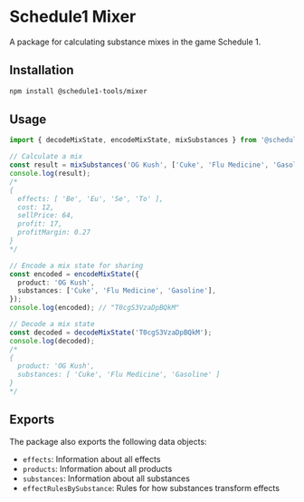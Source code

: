 # Schedule1 Mixer

A package for calculating substance mixes in the game Schedule 1.

## Installation

```bash
npm install @schedule1-tools/mixer
```

## Usage

```typescript
import { decodeMixState, encodeMixState, mixSubstances } from '@schedule1-tools/mixer';

// Calculate a mix
const result = mixSubstances('OG Kush', ['Cuke', 'Flu Medicine', 'Gasoline']);
console.log(result);
/*
{
  effects: [ 'Be', 'Eu', 'Se', 'To' ],
  cost: 12,
  sellPrice: 64,
  profit: 17,
  profitMargin: 0.27
}
*/

// Encode a mix state for sharing
const encoded = encodeMixState({
  product: 'OG Kush',
  substances: ['Cuke', 'Flu Medicine', 'Gasoline'],
});
console.log(encoded); // "T0cgS3VzaDpBQkM"

// Decode a mix state
const decoded = decodeMixState('T0cgS3VzaDpBQkM');
console.log(decoded);
/*
{
  product: 'OG Kush',
  substances: [ 'Cuke', 'Flu Medicine', 'Gasoline' ]
}
*/
```

## Exports

The package also exports the following data objects:

- `effects`: Information about all effects
- `products`: Information about all products
- `substances`: Information about all substances
- `effectRulesBySubstance`: Rules for how substances transform effects
